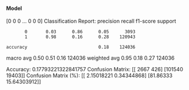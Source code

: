 #### Model
[0 0 0 ... 0 0 0]
Classification Report:
              precision    recall  f1-score   support

           0       0.03      0.86      0.05      3093
           1       0.98      0.16      0.28    120943

    accuracy                           0.18    124036
   macro avg       0.50      0.51      0.16    124036
weighted avg       0.95      0.18      0.27    124036

Accuracy: 0.17793221322841757
Confusion Matrix:
[[  2667    426]
 [101540  19403]]
Confusion Matrix (%):
[[ 2.15018221  0.34344868]
 [81.86333    15.64303912]]
